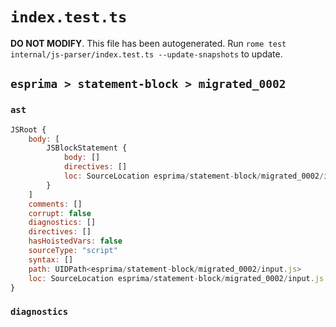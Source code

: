 # `index.test.ts`

**DO NOT MODIFY**. This file has been autogenerated. Run `rome test internal/js-parser/index.test.ts --update-snapshots` to update.

## `esprima > statement-block > migrated_0002`

### `ast`

```javascript
JSRoot {
	body: [
		JSBlockStatement {
			body: []
			directives: []
			loc: SourceLocation esprima/statement-block/migrated_0002/input.js 1:0-1:2
		}
	]
	comments: []
	corrupt: false
	diagnostics: []
	directives: []
	hasHoistedVars: false
	sourceType: "script"
	syntax: []
	path: UIDPath<esprima/statement-block/migrated_0002/input.js>
	loc: SourceLocation esprima/statement-block/migrated_0002/input.js 1:0-2:0
}
```

### `diagnostics`

```

```
